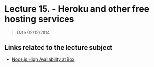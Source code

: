# Lecture 15. - Heroku and other free hosting services

> Date 02/12/2014


## Links related to the lecture subject

* [Node.js High Availability at Box](http://tech.blog.box.com/2014/06/node-js-high-availability-at-box/ "Node.js High Availability at Box")
